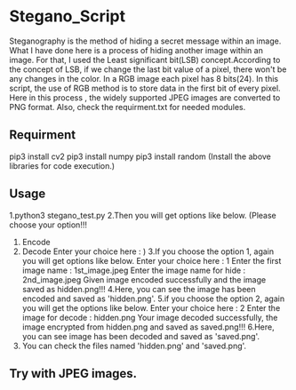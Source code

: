 # Stegano_Script
Steganography is the method of hiding a secret message within an image.
What I have done here is a process of hiding another image within an image. For that, I used the Least significant bit(LSB) concept.According to the concept of LSB, if we change the last bit value of a pixel, there won't be any changes in the color. In a RGB image each pixel has 8 bits(24). In this script, the use of RGB method is to store data in the first bit of every pixel.
Here in this process , the widely supported JPEG images are converted to PNG format. Also, check the requirment.txt for needed modules.

## Requirment
pip3 install cv2
pip3 install numpy
pip3 install random
(Install the above libraries for code execution.)

## Usage
1.python3 stegano_test.py
2.Then you will get options like below.
  (Please choose your option!!! 
   1. Encode 
   2. Decode 
  Enter your choice here : )
3.If you choose the option 1, again you will get options like below.
  Enter your choice here : 1
  Enter the first image name : 1st_image.jpeg
  Enter the image name for hide : 2nd_image.jpeg
  Given image encoded successfully and the image saved as hidden.png!!!
4.Here, you can see the image has been encoded and saved as 'hidden.png'.
5.if you choose the option 2, again you will get the options like below.
  Enter your choice here : 2
  Enter the image for decode : hidden.png
  Your image decoded successfully, the image encrypted from  hidden.png  and saved as saved.png!!!
6.Here, you can see image has been decoded and saved as 'saved.png'.
7. You can check the files named 'hidden.png' and 'saved.png'.

## Try with JPEG images.

